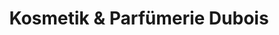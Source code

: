 ---
title: "Kosmetik & Parfümerie Dubois"
url: /wurzen/kosmetik-und-parfuemerie-dubois/
shop: Kosmetik
---